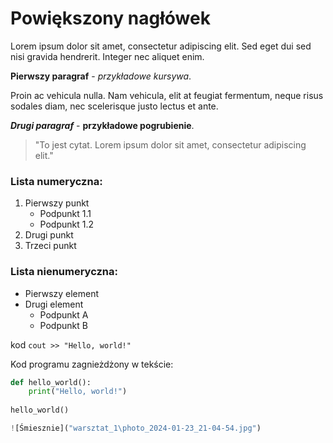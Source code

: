 
# Powiększony nagłówek

Lorem ipsum dolor sit amet, consectetur adipiscing elit. Sed eget dui sed nisi gravida hendrerit. Integer nec aliquet enim. 

**Pierwszy paragraf** - *przykładowe kursywa*.

Proin ac vehicula nulla. Nam vehicula, elit at feugiat fermentum, neque risus sodales diam, nec scelerisque justo lectus et ante. 

***Drugi paragraf*** - **przykładowe pogrubienie**.

> "To jest cytat. Lorem ipsum dolor sit amet, consectetur adipiscing elit."

### Lista numeryczna:
1. Pierwszy punkt
   - Podpunkt 1.1
   - Podpunkt 1.2
2. Drugi punkt
3. Trzeci punkt

### Lista nienumeryczna:
- Pierwszy element
- Drugi element
   - Podpunkt A
   - Podpunkt B

kod `cout >> "Hello, world!"`

Kod programu zagnieżdżony w tekście:

```python
def hello_world():
    print("Hello, world!")
    
hello_world()

![Śmiesznie]("warsztat_1\photo_2024-01-23_21-04-54.jpg")